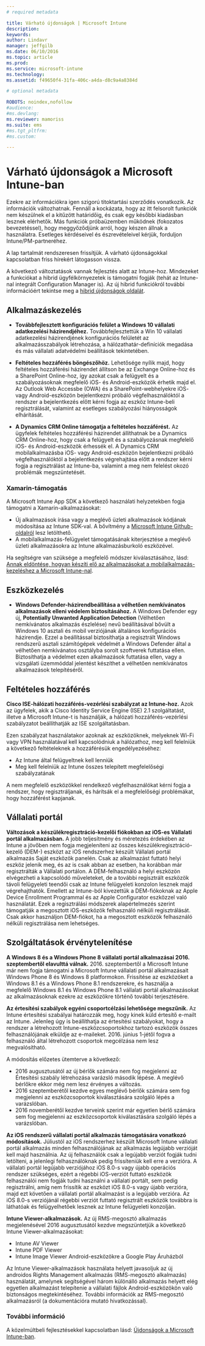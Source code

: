 ```yaml
---
# required metadata

title: Várható újdonságok | Microsoft Intune
description:
keywords:
author: Lindavr
manager: jeffgilb
ms.date: 06/10/2016
ms.topic: article
ms.prod:
ms.service: microsoft-intune
ms.technology:
ms.assetid: f49650f4-31fa-406c-a4da-d8c9a4a8384d

# optional metadata

ROBOTS: noindex,nofollow
#audience:
#ms.devlang:
ms.reviewer: mamoriss
ms.suite: ems
#ms.tgt_pltfrm:
#ms.custom:

---
```


# Várható újdonságok a Microsoft Intune-ban
Ezekre az információkra igen szigorú titoktartási szerződés vonatkozik. Az információk változhatnak. Fennáll a kockázata, hogy az itt felsorolt funkciók nem készülnek el a kitűzött határidőig, és csak egy későbbi kiadásban lesznek elérhetők. Más funkciók próbaüzemben működnek (fokozatos bevezetéssel), hogy meggyőződjünk arról, hogy készen állnak a használatra. Esetleges kérdéseivel és észrevételeivel kérjük, forduljon Intune/PM-partneréhez.

A lap tartalmát rendszeresen frissítjük. A várható újdonságokkal kapcsolatban friss hírekért látogasson vissza.

A következő változtatások vannak fejlesztés alatt az Intune-hoz. Mindezeket a funkciókat a hibrid ügyfélkörnyezetek is támogatni fogják (tehát az Intune-nal integrált Configuration Manager is). Az új hibrid funkciókról további információért tekintse meg a [hibrid újdonságok oldalát](https://technet.microsoft.com/en-US/library/mt718155(TechNet.10).aspx).


## Alkalmazáskezelés
- **Továbbfejlesztett konfigurációs felület a Windows 10 vállalati adatkezelési házirendjéhez.** Továbbfejlesztettük a Win 10 vállalati adatkezelési házirendjének konfigurációs felületét az alkalmazásszabályok létrehozása, a hálózathatár-definíciók megadása és más vállalati adatvédelmi beállítások tekintetében.
<!---TFS 1303011--->

- **Feltételes hozzáférés böngészőhöz.** Lehetősége nyílik majd, hogy feltételes hozzáférési házirendet állítson be az Exchange Online-hoz és a SharePoint Online-hoz, így azokat csak a felügyelt és a szabályozásoknak megfelelő iOS- és Android-eszközök érhetik majd el. Az Outlook Web Accessbe (OWA) és a SharePoint-webhelyekre iOS- vagy Android-eszközön bejelentkezni próbáló végfelhasználóktól a rendszer a bejelentkezés előtt kérni fogja az eszköz Intune-beli regisztrálását, valamint az esetleges szabályozási hiányosságok elhárítását.
<!---TFS 1175844--->

- **A Dynamics CRM Online támogatja a feltételes hozzáférést.** Az ügyfelek feltételes hozzáférési házirendet állíthatnak be a Dynamics CRM Online-hoz, hogy csak a felügyelt és a szabályozásnak megfelelő iOS- és Android-eszközök érhessék el. A Dynamics CRM mobilalkalmazásba iOS- vagy Android-eszközön bejelentkezni próbáló végfelhasználóktól a bejelentkezés végrehajtása előtt a rendszer kérni fogja a regisztrálást az Intune-ba, valamint a meg nem felelést okozó problémák megszüntetését.
<!---TFS1295358--->

### Xamarin-támogatás
A Microsoft Intune App SDK a következő használati helyzetekben fogja támogatni a Xamarin-alkalmazásokat:

- Új alkalmazások írása vagy a meglévő üzleti alkalmazások kódjának módosítása az Intune SDK-val. A bővítmény a [Microsoft Intune Github-oldalról](https://github.com/msintuneappsdk) lesz letölthető.
- A mobilalkalmazás-felügyelet támogatásának kiterjesztése a meglévő üzleti alkalmazásokra az Intune alkalmazásburkoló eszközével.

Ha segítségre van szüksége a megfelelő módszer kiválasztásához, lásd: [Annak eldöntése, hogyan készíti elő az alkalmazásokat a mobilalkalmazás-kezeléshez a Microsoft Intune-nal](https://docs.microsoft.com/en-us/intune/deploy-use/decide-how-to-prepare-apps-for-mobile-application-management-with-microsoft-intune).
<!--- TFS 1061478 & TFS 1152340--->

## Eszközkezelés
- **Windows Defender-házirendbeállítása a vélhetően nemkívánatos alkalmazások elleni védelem biztosításához.** A Windows Defender egy új, **Potentially Unwanted Application Detection** (Vélhetően nemkívánatos alkalmazás észlelése) nevű beállításával bővült a Windows 10 asztali és mobil verziójának általános konfigurációs házirendje. Ezzel a beállítással biztosíthatja a regisztrált Windows rendszerű asztali számítógépek védelmét a Windows Defender által a vélhetően nemkívánatos osztályba sorolt szoftverek futtatása ellen. Biztosíthatja a védelmet ezen alkalmazások futtatása ellen, vagy a vizsgálati üzemmóddal jelentést készíthet a vélhetően nemkívánatos alkalmazások telepítéséről.
<!---TFS 1244478--->

## Feltételes hozzáférés
**Cisco ISE-hálózati hozzáférés-vezérlési szabályzat az Intune-hoz.**  Azok az ügyfelek, akik a Cisco Identity Service Engine (ISE) 2.1 szolgáltatást, illetve a Microsoft Intune-t is használják, a hálózati hozzáférés-vezérlési szabályzatot beállíthatják az ISE szolgáltatásban.

Ezen szabályzat használatakor azoknak az eszközöknek, melyeknek Wi-Fi vagy VPN használatával kell kapcsolódniuk a hálózathoz, meg kell felelniük a következő feltételeknek a hozzáférésük engedélyezéséhez:

* Az Intune által felügyeltnek kell lenniük
* Meg kell felelniük az Intune összes telepített megfelelőségi szabályzatának

A nem megfelelő eszközökkel rendelkező végfelhasználókat kérni fogja a rendszer, hogy regisztráljanak, és hárítsák el a megfelelőségi problémákat, hogy hozzáférést kapjanak.
<!---TFS 1299144--->

## Vállalati portál
**Változások a készülékregisztráció-kezelői fiókokban az iOS-es Vállalati portál alkalmazásban.** A jobb teljesítmény és méretezés érdekében az Intune a jövőben nem fogja megjeleníteni az összes készülékregisztráció-kezelő (DEM-) eszközt az iOS rendszerhez készült Vállalati portál alkalmazás Saját eszközök panelén. Csak az alkalmazást futtató helyi eszköz jelenik meg, és az is csak abban az esetben, ha korábban már regisztrálták a Vállalati portálon. A DEM-felhasználó a helyi eszközön elvégezheti a kapcsolódó műveleteket, de a további regisztrált eszközök távoli felügyeleti teendői csak az Intune felügyeleti konzolon lesznek majd végrehajthatók.  Emellett az Intune-ból kivezettük a DEM-fiókoknak az Apple Device Enrollment Programmal és az Apple Configurator eszközzel való használatát. Ezek a regisztrálási módszerek alapértelmezés szerint támogatják a megosztott iOS-eszközök felhasználó nélküli regisztrálását. Csak akkor használjon DEM-fiókot, ha a megosztott eszközök felhasználó nélküli regisztrálása nem lehetséges.
<!---TFS 1233681--->

## Szolgáltatások érvénytelenítése
**A Windows 8 és a Windows Phone 8 vállalati portál alkalmazásai 2016. szeptembertől elavulttá válnak.** 2016. szeptembertől a Microsoft Intune már nem fogja támogatni a Microsoft Intune vállalati portál alkalmazásait Windows Phone 8 és Windows 8 platformokon. Frissítése az eszközöket a Windows 8.1 és a Windows Phone 8.1 rendszerekre, és használja a megfelelő Windows 8.1 és Windows Phone 8.1 vállalati portál alkalmazásokat az alkalmazásoknak ezekre az eszközökre történő további terjesztésére.
<!---TFS 1255391--->

**Az értesítési szabályok egyéni csoportcélzási lehetősége megszűnik.**
Az Intune értesítési szabályai határozzák meg, hogy kinek küld értesítő e-mailt az Intune. Jelenleg úgy is beállíthatja az értesítési szabályokat, hogy a rendszer a létrehozott Intune-eszközcsoportokhoz tartozó eszközök összes felhasználójának elküldje az e-maileket. 2016. június 1-jétől fogva a felhasználó által létrehozott csoportok megcélzása nem lesz megvalósítható.

A módosítás előzetes ütemterve a következő:
- 2016 augusztusától az új bérlők számára nem fog megjelenni az Értesítési szabály létrehozása varázsló második lépése. A meglévő bérlőkre ekkor még nem lesz érvényes a változás.
- 2016 szeptemberétől kezdve egyes meglévő bérlők számára sem fog megjelenni az eszközcsoportok kiválasztására szolgáló lépés a varázslóban.
- 2016 novemberétől kezdve terveink szerint már egyetlen bérlő számára sem fog megjelenni az eszközcsoportok kiválasztására szolgáló lépés a varázslóban.
<!---   TFS 1278864--->

**Az iOS rendszerű vállalati portál alkalmazás támogatására vonatkozó módosítások.**
Júliustól az iOS rendszerhez készült Microsoft Intune vállalati portál alkalmazás minden felhasználójának az alkalmazás legújabb verzióját kell majd használnia. Az új felhasználók csak a legújabb verziót fogják tudni letölteni, a jelenlegi felhasználóknak pedig frissíteniük kell erre a verzióra. A vállalati portál legújabb verziójához iOS 8.0-s vagy újabb operációs rendszer szükséges, ezért a régebbi iOS-verziót futtató eszközök felhasználói nem fogják tudni használni a vállalati portált, sem pedig regisztrálni, amíg nem frissítik az eszközt iOS 8.0-s vagy újabb verzióra, majd ezt követően a vállalati portál alkalmazást is a legújabb verzióra. Az iOS 8.0-s verziójánál régebbi verziót futtató regisztrált eszközök továbbra is láthatóak és felügyelhetőek lesznek az Intune felügyeleti konzolján.  

**Intune Viewer-alkalmazások.** Az új RMS-megosztó alkalmazás megjelenésével 2016 augusztusától kezdve megszüntetjük a következő Intune Viewer-alkalmazásokat:
- Intune AV Viewer
- Intune PDF Viewer
- Intune Image Viewer Android-eszközökre a Google Play Áruházból

Az Intune Viewer-alkalmazások használata helyett javasoljuk az új androidos Rights Management alkalmazás (RMS-megosztó alkalmazás) használatát, amelynek segítségével három különálló alkalmazás helyett elég egyetlen alkalmazást telepítenie a vállalati fájlok Android-eszközökön való biztonságos megtekintéséhez. További információk az RMS-megosztó alkalmazásról (a dokumentációra mutató hivatkozással).


### További információ
A közelmúltbeli fejlesztésekkel kapcsolatban lásd: [Újdonságok a Microsoft Intune-ban](whats-new-in-microsoft-intune.md).


<!--HONumber=Jun16_HO3-->


